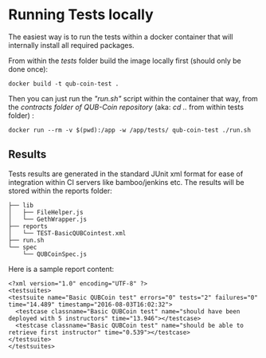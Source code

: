 # Running Tests locally

The easiest way is to run the tests within a docker container that will
internally install all required packages.

From within the *tests* folder build the image locally first (should only be done once):
```
docker build -t qub-coin-test .
```

Then you can just run the *"run.sh"* script within the container that way, from
the *contracts folder of QUB-Coin repository* (aka: *cd ..* from within tests folder) :
```
docker run --rm -v $(pwd):/app -w /app/tests/ qub-coin-test ./run.sh
```

## Results
Tests results are generated in the standard JUnit xml format for ease of integration within CI servers like bamboo/jenkins etc.
The results will be stored within the reports folder:
```
├── lib
│   ├── FileHelper.js
│   └── GethWrapper.js
├── reports
│   └── TEST-BasicQUBCointest.xml
├── run.sh
└── spec
    └── QUBCoinSpec.js
```

Here is a sample report content:
```
<?xml version="1.0" encoding="UTF-8" ?>
<testsuites>
<testsuite name="Basic QUBCoin test" errors="0" tests="2" failures="0" time="14.489" timestamp="2016-08-03T16:02:32">
  <testcase classname="Basic QUBCoin test" name="should have been deployed with 5 instructors" time="13.946"></testcase>
  <testcase classname="Basic QUBCoin test" name="should be able to retrieve first instructor" time="0.539"></testcase>
</testsuite>
</testsuites>
```
